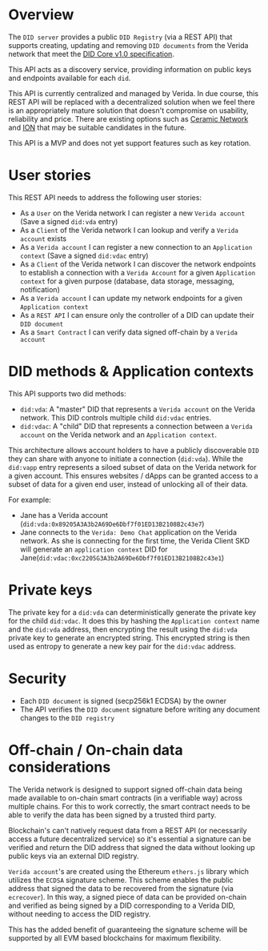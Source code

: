 # Overview

The `DID server` provides a public `DID Registry` (via a REST API) that supports creating, updating and removing `DID documents` from the Verida network that meet the [DID Core v1.0 specification](https://www.w3.org/TR/did-core/).

This API acts as a discovery service, providing information on public keys and endpoints available for each `did`.

This API is currently centralized and managed by Verida. In due course, this REST API will be replaced with a decentralized solution when we feel there is an appropriately mature solution that doesn't compromise on usability, reliability and price. There are existing options such as [Ceramic Network](https://ceramic.network/) and [ION](https://github.com/decentralized-identity/ion) that may be suitable candidates in the future.

This API is a MVP and does not yet support features such as key rotation.

# User stories

This REST API needs to address the following user stories:

- As a `User` on the Verida network I can register a new `Verida account` (Save a signed `did:vda` entry)
- As a `Client` of the Verida network I can lookup and verify a `Verida account` exists
- As a `Verida account` I can register a new connection to an `Application context` (Save a signed `did:vdac` entry)
- As a `Client` of the Verida network I can discover the network endpoints to establish a connection with a `Verida Account` for a given `Application context` for a given purpose (database, data storage, messaging, notification)
- As a `Verida account` I can update my network endpoints for a given `Application context`
- As a `REST API` I can ensure only the controller of a DID can update their `DID document`
- As a `Smart Contract` I can verify data signed off-chain by a `Verida account`

# DID methods & Application contexts

This API supports two did methods:

- `did:vda`: A "master" DID that represents a `Verida account` on the Verida network. This DID controls multiple child `did:vdac` entries.
- `did:vdac`: A "child" DID that represents a connection between a `Verida account` on the Verida network and an `Application context`.

This architecture allows account holders to have a publicly discoverable `DID` they can share with anyone to initiate a connection (`did:vda`). While the `did:vapp` entry represents a siloed subset of data on the Verida network for a given account. This ensures websites / dApps can be granted access to a subset of data for a given end user, instead of unlocking all of their data.

For example:

- Jane has a Verida account (`did:vda:0x89205A3A3b2A69De6Dbf7f01ED13B2108B2c43e7`)
- Jane connects to the `Verida: Demo Chat` application on the Verida network. As she is connecting for the first time, the Verida Client SKD will generate an `application context` DID for Jane(`did:vdac:0xc2205G3A3b2A69De6Dbf7f01ED13B2108B2c43e1`)

# Private keys

The private key for a `did:vda` can deterministically generate the private key for the child `did:vdac`. It does this by hashing the `Application context` name and the `did:vda` address, then encrypting the result using the `did:vda` private key to generate an encrypted string. This encrypted string is then used as entropy to generate a new key pair for the `did:vdac` address.

# Security

- Each `DID document` is signed (secp256k1 ECDSA) by the owner
- The API verifies the `DID document` signature before writing any document changes to the `DID registry`

# Off-chain / On-chain data considerations

The Verida network is designed to support signed off-chain data being made available to on-chain smart contracts (in a verifiable way) across multiple chains. For this to work correctly, the smart contract needs to be able to verify the data has been signed by a trusted third party.

Blockchain's can't natively request data from a REST API (or necessarily access a future decentralized service) so it's essential a signature can be verified and return the DID address that signed the data without looking up public keys via an external DID registry.

`Verida account`'s are created using the Ethereum `ethers.js` library which utilizes the `ECDSA` signature scheme. This scheme enables the public address that signed the data to be recovered from the signature (via `ecrecover`). In this way, a signed piece of data can be provided on-chain and verified as being signed by a DID corresponding to a Verida DID, without needing to access the DID registry.

This has the added benefit of guaranteeing the signature scheme will be supported by all EVM based blockchains for maximum flexibility.